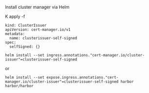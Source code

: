 Install cluster manager via Helm

 K apply -f 
```
kind: ClusterIssuer
apiVersion: cert-manager.io/v1
metadata:
  name: clusterissuer-self-signed
spec:
  selfSigned: {}
```




```
helm install --set ingress.annotations."cert-manager.io/cluster-issuer"=clusterissuer-self-signed
```
or

```
helm install --set expose.ingress.annotations."cert-manager.io/cluster-issuer"=clusterissuer-self-signed harbor harbor/harbor
```
